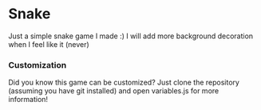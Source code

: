 # Snake
Just a simple snake game I made :) I will add more background decoration when I feel like it (never)

### Customization
Did you know this game can be customized? Just clone the repository (assuming you have git installed) and open variables.js for more information!

